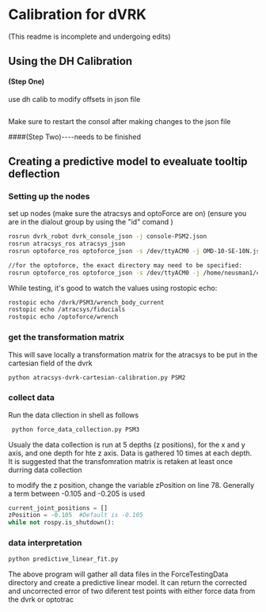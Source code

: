 # Calibration for dVRK
(This readme is incomplete and undergoing edits)

## Using the DH Calibration 
#### (Step One)


use dh calib to modify offsets in json file

```json
```
Make sure to restart the consol after making changes to the json file

####(Step Two)----needs to be finished

## Creating a predictive model to evealuate tooltip deflection
### Setting up the nodes

set up nodes
(make sure the atracsys and optoForce are on) 
(ensure you are in the dialout group by using the "id" comand )

```sh
rosrun dvrk_robot dvrk_console_json -j console-PSM2.json
rosrun atracsys_ros atracsys_json
rosrun optoforce_ros optoforce_json -s /dev/ttyACM0 -j OMD-10-SE-10N.json

//for the optoforce, the exact directory may need to be specified:
rosrun optoforce_ros optoforce_json -s /dev/ttyACM0 -j /home/neusman1/catkin_ws/src/cisst-saw/sawOptoforceSensor/share/OMD-10-SE-10N.json
```

While testing, it's good to watch the values using rostopic echo:
```sh
rostopic echo /dvrk/PSM3/wrench_body_current
rostopic echo /atracsys/fiducials 
rostopic echo /optoforce/wrench
```


### get the transformation matrix
This will save locally a transformation matrix for the atracsys to be put in the cartesian field of the dvrk
```sh
python atracsys-dvrk-cartesian-calibration.py PSM2
```

### collect data
Run the data cllection in shell as follows
```sh
 python force_data_collection.py PSM3
```
Usualy the data collection is run at 5 depths (z positions), for the x and y axis, and one depth for hte z axis. Data is  gathered 10 times at each depth. It is suggested that the transfomration matrix is retaken at least once durring data collection

to modify the z position, change the variable zPosition on line 78. Generally a term between -0.105 and -0.205 is used
```python
current_joint_positions = []
zPosition = -0.105  #Default is -0.105
while not rospy.is_shutdown():
```

### data interpretation
```sh
python predictive_linear_fit.py 
```
The above program will gather all data files in the ForceTestingData directory and create a predictive linear model. It can return the corrected and uncorrected error of two diferent test points with either force data from the dvrk or optotrac
